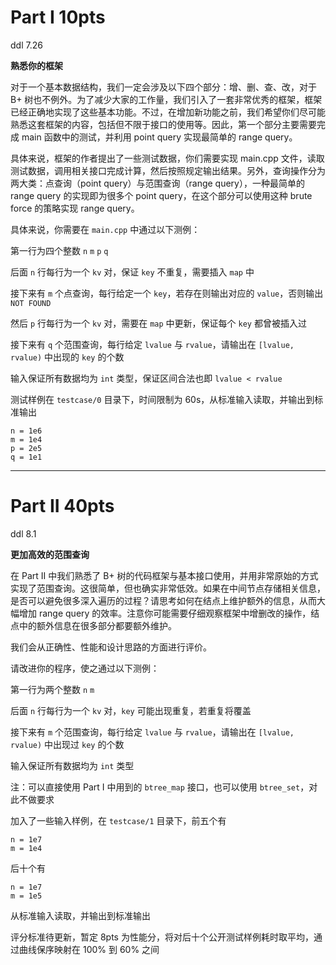 # Part I 10pts

ddl 7.26

**熟悉你的框架**

对于一个基本数据结构，我们一定会涉及以下四个部分：增、删、查、改，对于 B+ 树也不例外。为了减少大家的工作量，我们引入了一套非常优秀的框架，框架已经正确地实现了这些基本功能。不过，在增加新功能之前，我们希望你们尽可能熟悉这套框架的内容，包括但不限于接口的使用等。因此，第一个部分主要需要完成 main 函数中的测试，并利用 point query 实现最简单的 range query。

具体来说，框架的作者提出了一些测试数据，你们需要实现 main.cpp 文件，读取测试数据，调用相关接口完成计算，然后按照规定输出结果。另外，查询操作分为两大类：点查询（point query）与范围查询（range query），一种最简单的 range query 的实现即为很多个 point query，在这个部分可以使用这种 brute force 的策略实现 range query。

具体来说，你需要在 `main.cpp` 中通过以下测例：

第一行为四个整数 `n` `m` `p` `q`

后面 `n` 行每行为一个 `kv` 对，保证 `key` 不重复，需要插入 `map` 中

接下来有 `m` 个点查询，每行给定一个 `key`，若存在则输出对应的 `value`，否则输出 `NOT FOUND`

然后 `p` 行每行为一个 `kv` 对，需要在 `map` 中更新，保证每个 `key` 都曾被插入过

接下来有 `q` 个范围查询，每行给定 `lvalue` 与 `rvalue`，请输出在 `[lvalue, rvalue)` 中出现的 `key` 的个数

输入保证所有数据均为 `int` 类型，保证区间合法也即 `lvalue < rvalue`

测试样例在 `testcase/0` 目录下，时间限制为 60s，从标准输入读取，并输出到标准输出

```
n = 1e6
m = 1e4
p = 2e5
q = 1e1
```

___

# Part II 40pts

ddl 8.1

**更加高效的范围查询**

在 Part II 中我们熟悉了 B+ 树的代码框架与基本接口使用，并用非常原始的方式实现了范围查询。这很简单，但也确实非常低效。如果在中间节点存储相关信息，是否可以避免很多深入遍历的过程？请思考如何在结点上维护额外的信息，从而大幅增加 range query 的效率。注意你可能需要仔细观察框架中增删改的操作，结点中的额外信息在很多部分都要额外维护。

我们会从正确性、性能和设计思路的方面进行评价。

请改进你的程序，使之通过以下测例：

第一行为两个整数 `n` `m`

后面 `n` 行每行为一个 `kv` 对，`key` 可能出现重复，若重复将覆盖

接下来有 `m` 个范围查询，每行给定 `lvalue` 与 `rvalue`，请输出在 `[lvalue, rvalue)` 中出现过 `key` 的个数

输入保证所有数据均为 `int` 类型

注：可以直接使用 Part I 中用到的 `btree_map` 接口，也可以使用 `btree_set`，对此不做要求

加入了一些输入样例，在 `testcase/1` 目录下，前五个有

```
n = 1e7
m = 1e4
```

后十个有

```
n = 1e7
m = 1e5
```

从标准输入读取，并输出到标准输出

评分标准待更新，暂定 8pts 为性能分，将对后十个公开测试样例耗时取平均，通过曲线保序映射在 100% 到 60% 之间
